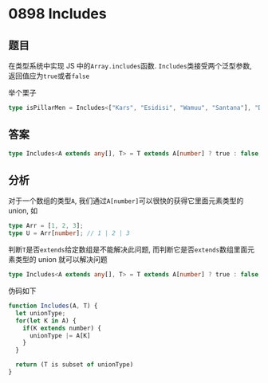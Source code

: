 # 0898 Includes

## 题目

在类型系统中实现 JS 中的`Array.includes`函数. `Includes`类接受两个泛型参数, 返回值应为`true`或者`false`

举个栗子

```ts
type isPillarMen = Includes<["Kars", "Esidisi", "Wamuu", "Santana"], "Dio">; // expected to be `false`
```

## 答案

```ts
type Includes<A extends any[], T> = T extends A[number] ? true : false;
```

## 分析

对于一个数组的类型`A`, 我们通过`A[number]`可以很快的获得它里面元素类型的 union, 如

```ts
type Arr = [1, 2, 3];
type U = Arr[number]; // 1 | 2 | 3
```

判断`T`是否`extends`给定数组是不能解决此问题, 而判断它是否`extends`数组里面元素类型的 union 就可以解决问题

```ts
type Includes<A extends any[], T> = T extends A[number] ? true : false;
```

伪码如下

```js
function Includes(A, T) {
  let unionType;
  for(let K in A) {
    if(K extends number) {
      unionType |= A[K]
    }
  }

  return (T is subset of unionType)
}
```
